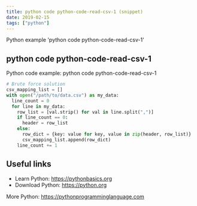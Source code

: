 ```yaml
---
title: python code python-code-read-csv-1 (snippet)
date: 2019-02-15
tags: ["python"]
---
```

Python example 'python code python-code-read-csv-1'


## python code python-code-read-csv-1

Python code example: python code python-code-read-csv-1

```python
# Brute force solution
csv_mapping_list = []
with open("/path/to/data.csv") as my_data: 
  line_count = 0 
  for line in my_data: 
    row_list = [val.strip() for val in line.split(",")] 
    if line_count == 0: 
      header = row_list 
    else: 
      row_dict = {key: value for key, value in zip(header, row_list)}
      csv_mapping_list.append(row_dict) 
    line_count += 1


```

## Useful links

- Learn Python: https://pythonbasics.org
- Download Python: https://python.org

More Python: https://pythonprogramminglanguage.com

